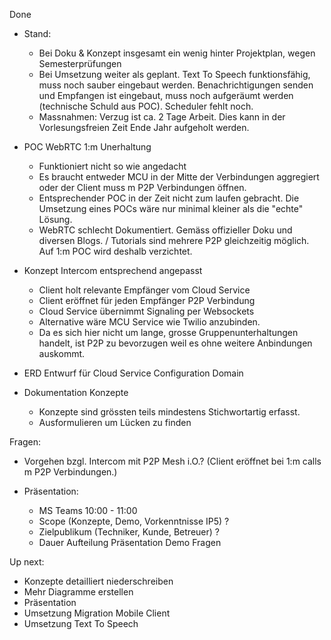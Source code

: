 Done

* Stand: 
    * Bei Doku & Konzept insgesamt ein wenig hinter Projektplan, wegen Semesterprüfungen
    * Bei Umsetzung weiter als geplant. Text To Speech funktionsfähig, muss noch sauber eingebaut werden. Benachrichtigungen senden und Empfangen ist eingebaut, muss noch aufgeräumt werden (technische Schuld aus POC). Scheduler fehlt noch.  
    * Massnahmen: Verzug ist ca. 2 Tage Arbeit. Dies kann in der Vorlesungsfreien Zeit Ende Jahr aufgeholt werden.  

* POC WebRTC 1:m Unerhaltung
    * Funktioniert nicht so wie angedacht
    * Es braucht entweder MCU in der Mitte der Verbindungen aggregiert oder der Client muss m P2P Verbindungen öffnen.
    * Entsprechender POC in der Zeit nicht zum laufen gebracht. Die Umsetzung eines POCs wäre nur minimal kleiner als die "echte" Lösung. 
    * WebRTC schlecht Dokumentiert. Gemäss offizieller Doku und diversen Blogs. / Tutorials sind mehrere P2P gleichzeitig möglich. Auf 1:m POC wird deshalb verzichtet. 
    
    
* Konzept Intercom entsprechend angepasst
    * Client holt relevante Empfänger vom Cloud Service
    * Client eröffnet für jeden Empfänger P2P Verbindung
    * Cloud Service übernimmt Signaling per Websockets
    * Alternative wäre MCU Service wie Twilio anzubinden. 
    * Da es sich hier nicht um lange, grosse Gruppenunterhaltungen handelt, ist P2P zu bevorzugen weil es ohne weitere Anbindungen auskommt.
    
* ERD Entwurf für Cloud Service Configuration Domain

* Dokumentation Konzepte
    * Konzepte sind grössten teils mindestens Stichwortartig erfasst. 
    * Ausformulieren um Lücken zu finden
      

Fragen:

* Vorgehen bzgl. Intercom mit P2P Mesh i.O.? (Client eröffnet bei 1:m calls m P2P Verbindungen.)

* Präsentation: 
    * MS Teams 10:00 - 11:00 
    * Scope (Konzepte, Demo, Vorkenntnisse IP5) ?
    * Zielpublikum (Techniker, Kunde, Betreuer) ?
    * Dauer Aufteilung Präsentation Demo Fragen
    
    
Up next:

* Konzepte detailliert niederschreiben
* Mehr Diagramme erstellen 
* Präsentation
* Umsetzung Migration Mobile Client
* Umsetzung Text To Speech
